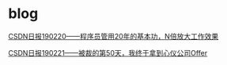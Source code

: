 # blog
[CSDN日报190220——程序员管用20年的基本功，N倍放大工作效果](https://blog.csdn.net/blogdevteam/article/details/87794766)

[CSDN日报190221——被裁的第50天，我终于拿到心仪公司Offer](https://blog.csdn.net/blogdevteam/article/details/87863227)
